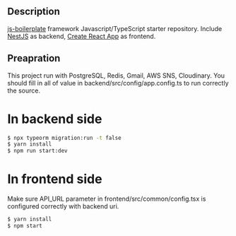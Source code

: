 ## Description

[js-boilerplate](https://github.com/vhson2006/js-boilerplate) framework Javascript/TypeScript starter repository. Include [NestJS](https://github.com/nestjs/nest) as backend, [Create React App](https://github.com/facebook/create-react-app) as frontend.

## Preapration

This project run with PostgreSQL, Redis, Gmail, AWS SNS, Cloudinary. You should fill in all of value in backend/src/config/app.config.ts to run correctly the source.

# In backend side

```bash
$ npx typeorm migration:run -t false
$ yarn install
$ npm run start:dev
```

# In frontend side

Make sure API_URL parameter in frontend/src/common/config.tsx is configured correctly with backend uri.

```bash
$ yarn install
$ npm start
```
